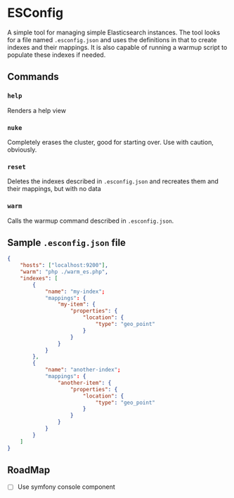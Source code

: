 # ESConfig

A simple tool for managing simple Elasticsearch instances. The tool looks for a file named `.esconfig.json` and uses
the definitions in that to create indexes and their mappings. It is also capable of running a warmup script to populate
these indexes if needed.

## Commands

### `help`
Renders a help view

### `nuke`
Completely erases the cluster, good for starting over. Use with caution, obviously.

### `reset`
Deletes the indexes described in `.esconfig.json` and recreates them and their mappings, but with no data

### `warm`
Calls the warmup command described in `.esconfig.json`.

## Sample `.esconfig.json` file
```json
{
    "hosts": ["localhost:9200"],
    "warm": "php ./warm_es.php",
    "indexes": [
        {
            "name": "my-index";
            "mappings": {
                "my-item": {
                    "properties": {
                        "location": {
                            "type": "geo_point"
                        }
                    }
                }
            }
        },
        {
            "name": "another-index";
            "mappings": {
                "another-item": {
                    "properties": {
                        "location": {
                            "type": "geo_point"
                        }
                    }
                }
            }
        }
    ]
}

```


## RoadMap
- [ ] Use symfony console component
